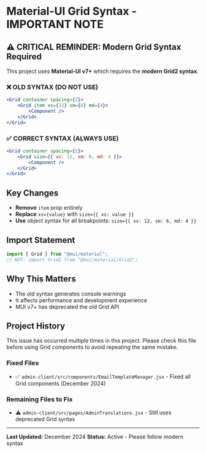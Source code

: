 # Material-UI Grid Syntax - IMPORTANT NOTE

## ⚠️ CRITICAL REMINDER: Modern Grid Syntax Required

This project uses **Material-UI v7+** which requires the **modern Grid2 syntax**.

### ❌ OLD SYNTAX (DO NOT USE)

```jsx
<Grid container spacing={2}>
    <Grid item xs={12} sm={6} md={4}>
        <Component />
    </Grid>
</Grid>
```

### ✅ CORRECT SYNTAX (ALWAYS USE)

```jsx
<Grid container spacing={2}>
    <Grid size={{ xs: 12, sm: 6, md: 4 }}>
        <Component />
    </Grid>
</Grid>
```

## Key Changes

- **Remove** `item` prop entirely
- **Replace** `xs={value}` with `size={{ xs: value }}`
- **Use** object syntax for all breakpoints: `size={{ xs: 12, sm: 6, md: 4 }}`

## Import Statement

```jsx
import { Grid } from "@mui/material";
// NOT: import Grid2 from "@mui/material/Grid2";
```

## Why This Matters

- The old syntax generates console warnings
- It affects performance and development experience
- MUI v7+ has deprecated the old Grid API

## Project History

This issue has occurred multiple times in this project. Please check this file before using Grid components to avoid repeating the same mistake.

### Fixed Files

- ✅ `admin-client/src/components/EmailTemplateManager.jsx` - Fixed all Grid components (December 2024)

### Remaining Files to Fix

- ⚠️ `admin-client/src/pages/AdminTranslations.jsx` - Still uses deprecated Grid syntax

---

**Last Updated:** December 2024
**Status:** Active - Please follow modern syntax
